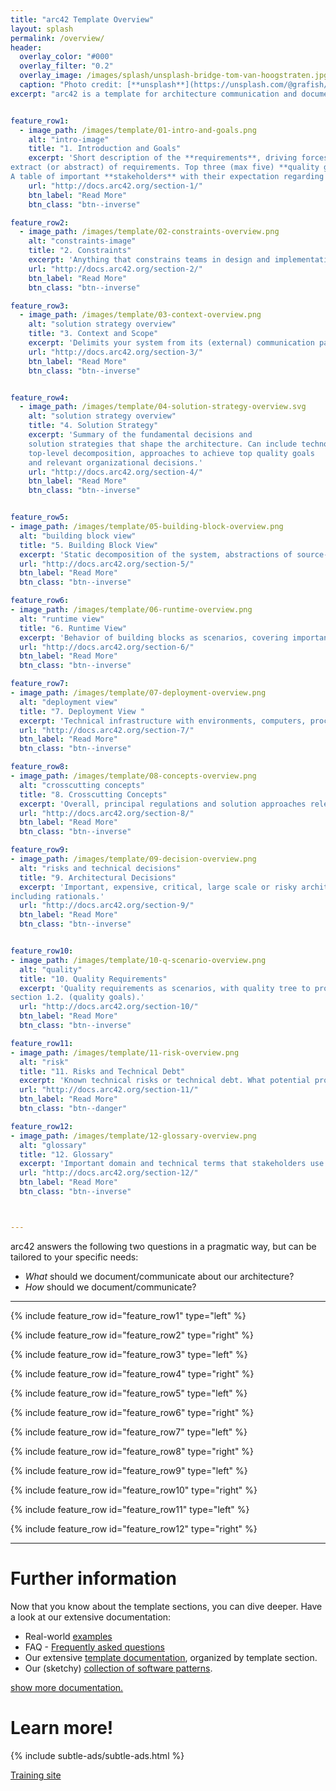 ```yaml
---
title: "arc42 Template Overview"
layout: splash
permalink: /overview/
header:
  overlay_color: "#000"
  overlay_filter: "0.2"
  overlay_image: /images/splash/unsplash-bridge-tom-van-hoogstraten.jpg
  caption: "Photo credit: [**unsplash**](https://unsplash.com/@grafish/)"
excerpt: "arc42 is a template for architecture communication and documentation."


feature_row1:
  - image_path: /images/template/01-intro-and-goals.png
    alt: "intro-image"
    title: "1. Introduction and Goals"
    excerpt: 'Short description of the **requirements**, driving forces,
extract (or abstract) of requirements. Top three (max five) **quality goals** for the architecture which have highest priority for the major stakeholders.
A table of important **stakeholders** with their expectation regarding architecture.'
    url: "http://docs.arc42.org/section-1/"
    btn_label: "Read More"
    btn_class: "btn--inverse"

feature_row2:
  - image_path: /images/template/02-constraints-overview.png
    alt: "constraints-image"
    title: "2. Constraints"
    excerpt: 'Anything that constrains teams in design and implementation decisions or decision about related processes. Can sometimes go beyond individual systems and are valid for whole organizations and companies.'
    url: "http://docs.arc42.org/section-2/"
    btn_label: "Read More"
    btn_class: "btn--inverse"    

feature_row3:
  - image_path: /images/template/03-context-overview.png
    alt: "solution strategy overview"
    title: "3. Context and Scope"
    excerpt: 'Delimits your system from its (external) communication partners (neighboring systems and users). Specifies the external interfaces. Shown from a business/domain perspective (always) or a technical perspective (optional)'
    url: "http://docs.arc42.org/section-3/"
    btn_label: "Read More"
    btn_class: "btn--inverse"    


feature_row4:
  - image_path: /images/template/04-solution-strategy-overview.svg
    alt: "solution strategy overview"
    title: "4. Solution Strategy"
    excerpt: 'Summary of the fundamental decisions and
    solution strategies that shape the architecture. Can include technology,
    top-level decomposition, approaches to achieve top quality goals
    and relevant organizational decisions.'
    url: "http://docs.arc42.org/section-4/"
    btn_label: "Read More"
    btn_class: "btn--inverse"    


feature_row5:
- image_path: /images/template/05-building-block-overview.png
  alt: "building block view"
  title: "5. Building Block View"
  excerpt: 'Static decomposition of the system, abstractions of source-code, shown as hierarchy of white boxes (containing black boxes), up to the appropriate level of detail.'
  url: "http://docs.arc42.org/section-5/"
  btn_label: "Read More"
  btn_class: "btn--inverse"    

feature_row6:
- image_path: /images/template/06-runtime-overview.png
  alt: "runtime view"
  title: "6. Runtime View"
  excerpt: 'Behavior of building blocks as scenarios, covering important use cases or features, interactions at critical external interfaces, operation and administration plus error and exception behavior.'
  url: "http://docs.arc42.org/section-6/"
  btn_label: "Read More"
  btn_class: "btn--inverse"    

feature_row7:
- image_path: /images/template/07-deployment-overview.png
  alt: "deployment view"
  title: "7. Deployment View "
  excerpt: 'Technical infrastructure with environments, computers, processors, topologies. Mapping of (software) building blocks to infrastructure elements.'
  url: "http://docs.arc42.org/section-7/"
  btn_label: "Read More"
  btn_class: "btn--inverse"    

feature_row8:
- image_path: /images/template/08-concepts-overview.png
  alt: "crosscutting concepts"
  title: "8. Crosscutting Concepts"
  excerpt: 'Overall, principal regulations and solution approaches relevant in multiple parts (→ cross-cutting) of the system. Concepts are often related to **multiple building blocks**. Include different topics like domain models,  architectur patterns and -styles, rules for using specific technology and inmplementation rules.'
  url: "http://docs.arc42.org/section-8/"
  btn_label: "Read More"
  btn_class: "btn--inverse"    

feature_row9:
- image_path: /images/template/09-decision-overview.png
  alt: "risks and technical decisions"
  title: "9. Architectural Decisions"
  excerpt: 'Important, expensive, critical, large scale or risky architecture decisions
including rationals.'
  url: "http://docs.arc42.org/section-9/"
  btn_label: "Read More"
  btn_class: "btn--inverse"    


feature_row10:
- image_path: /images/template/10-q-scenario-overview.png
  alt: "quality"
  title: "10. Quality Requirements"
  excerpt: 'Quality requirements as scenarios, with quality tree to provide high-level overview. The most important quality goals should have been described in
section 1.2. (quality goals).'
  url: "http://docs.arc42.org/section-10/"
  btn_label: "Read More"
  btn_class: "btn--inverse"    

feature_row11:
- image_path: /images/template/11-risk-overview.png
  alt: "risk"
  title: "11. Risks and Technical Debt"
  excerpt: 'Known technical risks or technical debt. What potential problems exist within or around the system? What does the development team feel miserable about?'
  url: "http://docs.arc42.org/section-11/"
  btn_label: "Read More"
  btn_class: "btn--danger"    

feature_row12:
- image_path: /images/template/12-glossary-overview.png
  alt: "glossary"
  title: "12. Glossary"
  excerpt: 'Important domain and technical terms that stakeholders use when discussing he system. Also: translation reference if you work in a multi-language environment.'
  url: "http://docs.arc42.org/section-12/"
  btn_label: "Read More"
  btn_class: "btn--inverse"    



---
```


arc42 answers the following two questions in a pragmatic way, but can be tailored to your specific needs:

* _What_ should we document/communicate about our architecture?
* _How_ should we document/communicate?

<hr>

{% include feature_row id="feature_row1" type="left" %}

{% include feature_row id="feature_row2" type="right" %}

{% include feature_row id="feature_row3" type="left" %}

{% include feature_row id="feature_row4" type="right" %}

{% include feature_row id="feature_row5" type="left" %}

{% include feature_row id="feature_row6" type="right" %}

{% include feature_row id="feature_row7" type="left" %}

{% include feature_row id="feature_row8" type="right" %}

{% include feature_row id="feature_row9" type="left" %}

{% include feature_row id="feature_row10" type="right" %}

{% include feature_row id="feature_row11" type="left" %}

{% include feature_row id="feature_row12" type="right" %}

<hr>

# Further information

Now that you know about the template sections, you can dive deeper. Have a look at our extensive documentation:

* Real-world [examples](/examples)
* FAQ - [Frequently asked questions](http://faq.arc42.org)
* Our extensive [template documentation](http://docs.arc42.org), organized by template section.
* Our (sketchy) [collection of software patterns](http://patterns.arc42.org).

<a href="/documentation" class="btn btn--success">show more documentation.</a>


# Learn more!

{% include subtle-ads/subtle-ads.html %}

<a href="http://arc42.de" class="btn btn--success">Training site</a>
